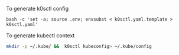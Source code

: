 To generate k0sctl config

```
bash -c 'set -a; source .env; envsubst < k0sctl.yaml.template > k0sctl.yaml'
```

To generate kubectl context
```bash
mkdir -p ~/.kube/ &&  k0sctl kubeconfig> ~/.kube/config
```